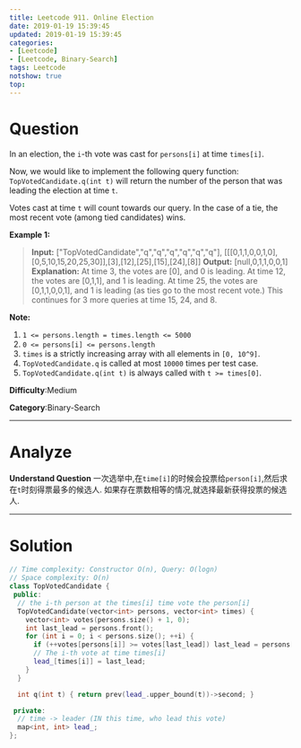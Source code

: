 ```yaml
---
title: Leetcode 911. Online Election
date: 2019-01-19 15:39:45
updated: 2019-01-19 15:39:45
categories: 
- [Leetcode]
- [Leetcode, Binary-Search]
tags: Leetcode
notshow: true
top:
---
```


# Question

In an election, the  `i`-th vote was cast for  `persons[i]`  at time  `times[i]`.

Now, we would like to implement the following query function:  `TopVotedCandidate.q(int t)`  will return the number of the person that was leading the election at time  `t`.

Votes cast at time  `t`  will count towards our query. In the case of a tie, the most recent vote (among tied candidates) wins.

**Example 1:**

> **Input:** ["TopVotedCandidate","q","q","q","q","q","q"], [[[0,1,1,0,0,1,0],[0,5,10,15,20,25,30]],[3],[12],[25],[15],[24],[8]]
> **Output:** [null,0,1,1,0,0,1]
> **Explanation:** 
> At time 3, the votes are [0], and 0 is leading.
> At time 12, the votes are [0,1,1], and 1 is leading.
> At time 25, the votes are [0,1,1,0,0,1], and 1 is leading (as ties go to the most recent vote.)
> This continues for 3 more queries at time 15, 24, and 8.

**Note:**

1. `1 <= persons.length = times.length <= 5000`
2. `0 <= persons[i] <= persons.length`
3. `times` is a strictly increasing array with all elements in  `[0, 10^9]`.
4. `TopVotedCandidate.q`  is called at most  `10000`  times per test case.
5. `TopVotedCandidate.q(int t)`  is always called with  `t >= times[0]`.

**Difficulty**:Medium

**Category**:Binary-Search

<!-- more -->

------------

# Analyze

**Understand Question**
一次选举中,在`time[i]`的时候会投票给`person[i]`,然后求在`t`时刻得票最多的候选人. 如果存在票数相等的情况,就选择最新获得投票的候选人.

------------

# Solution

```cpp
// Time complexity: Constructor O(n), Query: O(logn)
// Space complexity: O(n)
class TopVotedCandidate {
 public:
  // the i-th person at the times[i] time vote the person[i]
  TopVotedCandidate(vector<int> persons, vector<int> times) {
    vector<int> votes(persons.size() + 1, 0);
    int last_lead = persons.front();
    for (int i = 0; i < persons.size(); ++i) {
      if (++votes[persons[i]] >= votes[last_lead]) last_lead = persons[i];
      // The i-th vote at time times[i]
      lead_[times[i]] = last_lead;
    }
  }

  int q(int t) { return prev(lead_.upper_bound(t))->second; }

 private:
  // time -> leader (IN this time, who lead this vote)
  map<int, int> lead_;
};
```


